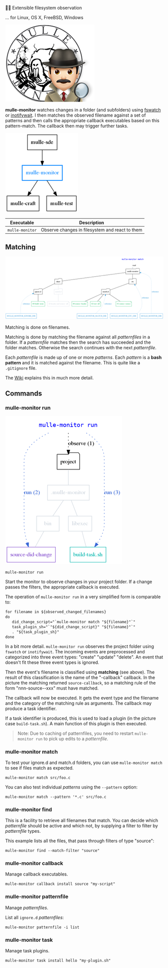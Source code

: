  🕵🏻‍ Extensible filesystem observation

... for Linux, OS X, FreeBSD, Windows

![](mulle-monitor.png)

**mulle-monitor** watches changes in a folder (and subfolders) using
[fswatch](https://github.com/emcrisostomo/fswatch) or
[inotifywait](https://linux.die.net/man/1/inotifywait). I then
matches the observed filename against a set of patterns and then calls 
the appropriate callback executables based on this pattern-match.
The callback then may trigger further tasks.

![](dox/mulle-monitor-overview.png)



Executable      | Description
----------------|--------------------------------
`mulle-monitor` | Observe changes in filesystem and react to them


## Matching

![](dox/mulle-monitor-match.png)

Matching is done on filenames.

Matching is done by matching the filename against all *patternfiles* in a 
folder. If a *patternfile* matches then the search has succeeded and the folder 
matches. Otherwise the search continues with the next *patternfile*.

Each *patternfile* is made up of one or more *patterns*. Each *pattern* is
a **bash pattern** and it is matched against the filename. This is quite 
like a `.gitignore` file.

The [Wiki](https://github.com/mulle-sde/mulle-monitor/wiki) explains this in 
much more detail.


## Commands

### mulle-monitor run

![](dox/mulle-monitor-run.png)

```
mulle-monitor run
```

Start the monitor to observe changes in your project folder. If a
change passes the filters, the appropriate callback is executed.

The operation of `mulle-monitor run` in a very simplified form is comparable to:

```
for filename in ${observed_changed_filenames}
do
   did_change_script="`mulle-monitor match "${filename}"`"
   task_plugin_sh="`"${did_change_script}" "${filename}"`"
   . "${task_plugin_sh}"
done
```

In a bit more detail. `mulle-monitor run` observes the project folder using
`fswatch` or `inotifywait`. The incoming events are preprocessed and categorized
into three event types: "create" "update" "delete". An event that doesn't fit
these three event types is ignored.

Then the event's filename is classified using **matching**
(see above). The result of this classification is the name of the "-callback"
callback. In the picture the matching returned `source-callback`,
so a matching rule of the form "nnn-source--xxx" must have matched.

The callback will now be executed. It gets the event type and the filename and
the category of the matching rule as arguments. The callback may produce
a task identifier.

If a task identifier is produced, this is used to load a plugin (in the
picture case `build-task.sh`). A main function of this plugin is then
executed.

> Note: Due to  caching of patternfiles, you need
> to restart `mulle-monitor run` to pick up edits to a *patternfile*.


### mulle-monitor match

To test your ignore.d and match.d folders, you can use `mulle-monitor match` to
see if files match as expected.

```
mulle-monitor match src/foo.c
```

You can also test individual *patterns* using the `--pattern` option: 

```
mulle-monitor match --pattern '*.c' src/foo.c
```

### mulle-monitor find

This is a facility to retrieve all filenames that match. You can decide which 
*patternfile* should be active and which not, by supplying a filter to filter 
by *patternfile* types.

This example lists all the files, that pass through filters of type "source":

```
mulle-monitor find --match-filter "source"
```


### mulle-monitor callback

Manage callback executables.

```
mulle-monitor callback install source "my-script"
```


### mulle-monitor patternfile

Manage *patternfiles*.


List all `ignore.d` *patternfiles*:

```
mulle-monitor patternfile -i list
```


### mulle-monitor task

Manage task plugins.

```
mulle-monitor task install hello "my-plugin.sh"
```
